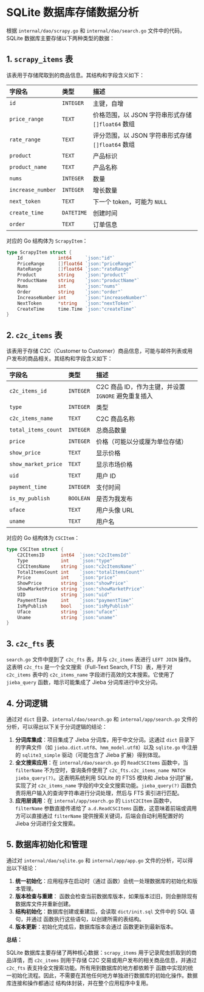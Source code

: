 # SQLite 数据库存储数据分析

根据 `internal/dao/scrapy.go` 和 `internal/dao/search.go` 文件中的代码，SQLite 数据库主要存储以下两种类型的数据：

## 1. `scrapy_items` 表

该表用于存储爬取到的商品信息。其结构和字段含义如下：

| 字段名           | 类型      | 描述                                   |
| :--------------- | :-------- | :------------------------------------- |
| `id`             | `INTEGER` | 主键，自增                               |
| `price_range`    | `TEXT`    | 价格范围，以 JSON 字符串形式存储 `[]float64` 数组 |
| `rate_range`     | `TEXT`    | 评分范围，以 JSON 字符串形式存储 `[]float64` 数组 |
| `product`        | `TEXT`    | 产品标识                               |
| `product_name`   | `TEXT`    | 产品名称                               |
| `nums`           | `INTEGER` | 数量                                   |
| `increase_number`| `INTEGER` | 增长数量                               |
| `next_token`     | `TEXT`    | 下一个 token，可能为 `NULL`            |
| `create_time`    | `DATETIME`| 创建时间                               |
| `order`          | `TEXT`    | 订单信息                               |

对应的 Go 结构体为 `ScrapyItem`：
```go
type ScrapyItem struct {
	Id             int64     `json:"id"`
	PriceRange     []float64 `json:"priceRange"`
	RateRange      []float64 `json:"rateRange"`
	Product        string    `json:"product"`
	ProductName    string    `json:"productName"`
	Nums           int       `json:"nums"`
	Order          string    `json:"order"`
	IncreaseNumber int       `json:"increaseNumber"`
	NextToken      *string   `json:"nextToken"`
	CreateTime     time.Time `json:"createTime"`
}
```

## 2. `c2c_items` 表

该表用于存储 C2C（Customer to Customer）商品信息，可能与邮件列表或用户发布的商品相关。其结构和字段含义如下：

| 字段名              | 类型      | 描述                                   |
| :------------------ | :-------- | :------------------------------------- |
| `c2c_items_id`      | `INTEGER` | C2C 商品 ID，作为主键，并设置 `IGNORE` 避免重复插入 |
| `type`              | `INTEGER` | 类型                                   |
| `c2c_items_name`    | `TEXT`    | C2C 商品名称                           |
| `total_items_count` | `INTEGER` | 总商品数量                             |
| `price`             | `INTEGER` | 价格（可能以分或厘为单位存储）         |
| `show_price`        | `TEXT`    | 显示价格                               |
| `show_market_price` | `TEXT`    | 显示市场价格                           |
| `uid`               | `TEXT`    | 用户 ID                                |
| `payment_time`      | `INTEGER` | 支付时间                               |
| `is_my_publish`     | `BOOLEAN` | 是否为我发布                           |
| `uface`             | `TEXT`    | 用户头像 URL                           |
| `uname`             | `TEXT`    | 用户名                                 |

对应的 Go 结构体为 `CSCItem`：
```go
type CSCItem struct {
	C2CItemsID      int64  `json:"c2cItemsId"`
	Type            int    `json:"type"`
	C2CItemsName    string `json:"c2cItemsName"`
	TotalItemsCount int    `json:"totalItemsCount"`
	Price           int    `json:"price"`
	ShowPrice       string `json:"showPrice"`
	ShowMarketPrice string `json:"showMarketPrice"`
	UID             string `json:"uid"`
	PaymentTime     int    `json:"paymentTime"`
	IsMyPublish     bool   `json:"isMyPublish"`
	Uface           string `json:"uface"`
	Uname           string `json:"uname"`
}
```

## 3. `c2c_fts` 表

`search.go` 文件中提到了 `c2c_fts` 表，并与 `c2c_items` 表进行 `LEFT JOIN` 操作。这表明 `c2c_fts` 是一个全文搜索（Full-Text Search, FTS）表，用于对 `c2c_items` 表中的 `c2c_items_name` 字段进行高效的文本搜索。它使用了 `jieba_query` 函数，暗示可能集成了 Jieba 分词库进行中文分词。

## 4. 分词逻辑

通过对 `dict` 目录、`internal/dao/search.go` 和 `internal/app/search.go` 文件的分析，可以得出以下关于分词逻辑的结论：

1.  **分词库集成**：项目集成了 Jieba 分词库，用于中文分词。这通过 `dict` 目录下的字典文件（如 `jieba.dict.utf8`、`hmm_model.utf8`）以及 `sqlite.go` 中注册的 `sqlite3_simple` 驱动（可能包含了 Jieba 扩展）得到体现。
2.  **全文搜索应用**：在 `internal/dao/search.go` 的 `ReadCSCItems` 函数中，当 `filterName` 不为空时，查询条件使用了 `c2c_fts.c2c_items_name MATCH jieba_query(?)`。这表明系统利用 SQLite 的 FTS5 模块和 Jieba 分词扩展，实现了对 `c2c_items_name` 字段的中文全文搜索功能。`jieba_query(?)` 函数负责将用户输入的查询字符串进行分词处理，然后与 FTS 索引进行匹配。
3.  **应用层调用**：在 `internal/app/search.go` 的 `ListC2CItem` 函数中，`filterName` 参数直接传递给了 `a.d.ReadCSCItems` 函数，这意味着前端或调用方可以直接通过 `filterName` 提供搜索关键词，后端会自动利用配置好的 Jieba 分词进行全文搜索。

## 5. 数据库初始化和管理

通过对 `internal/dao/sqlite.go` 和 `internal/app/app.go` 文件的分析，可以得出以下结论：

1.  **统一初始化**：应用程序在启动时（通过 <mcsymbol name="Startup" filename="app.go" path="c:\frontend\BiliShareMall\internal\app\app.go" startline="29" type="function"></mcsymbol> 函数）会统一处理数据库的初始化和版本管理。
2.  **版本检查与重建**：<mcsymbol name="checkAndCreateDatabase" filename="app.go" path="c:\frontend\BiliShareMall\internal\app\app.go" startline="50" type="function"></mcsymbol> 函数会检查当前数据库版本，如果版本过旧，则会删除现有数据库文件并重新创建。
3.  **结构初始化**：数据库创建或重建后，会读取 `dict/init.sql` 文件中的 SQL 语句，并通过 <mcsymbol name="Init" filename="sqlite.go" path="c:\frontend\BiliShareMall\internal\dao\sqlite.go" startline="43" type="function"></mcsymbol> 函数执行这些语句，以创建所需的表结构。
4.  **版本更新**：初始化完成后，数据库版本会通过 <mcsymbol name="UpdateVersion" filename="sqlite.go" path="c:\frontend\BiliShareMall\internal\dao\sqlite.go" startline="47" type="function"></mcsymbol> 函数更新到最新版本。

**总结：**

SQLite 数据库主要存储了两种核心数据：`scrapy_items` 用于记录爬虫抓取到的商品详情，而 `c2c_items` 则用于存储 C2C 交易或用户发布的相关商品信息，并通过 `c2c_fts` 表支持全文搜索功能。所有用到数据库的地方都依赖于 <mcsymbol name="Startup" filename="app.go" path="c:\frontend\BiliShareMall\internal\app\app.go" startline="29" type="function"></mcsymbol> 函数中实现的统一初始化流程。因此，不需要在其他任何地方单独进行数据库的初始化操作。数据库连接和操作都通过 <mcsymbol name="Database" filename="sqlite.go" path="c:\frontend\BiliShareMall\internal\dao\sqlite.go" startline="14" type="class"></mcsymbol> 结构体封装，并在整个应用程序中复用。